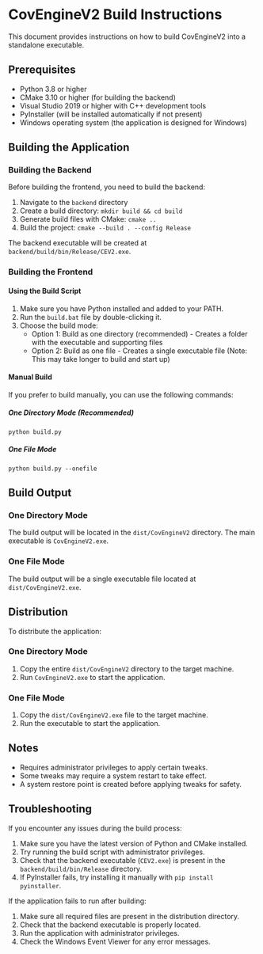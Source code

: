 # CovEngineV2 Build Instructions

This document provides instructions on how to build CovEngineV2 into a standalone executable.

## Prerequisites

- Python 3.8 or higher
- CMake 3.10 or higher (for building the backend)
- Visual Studio 2019 or higher with C++ development tools
- PyInstaller (will be installed automatically if not present)
- Windows operating system (the application is designed for Windows)

## Building the Application

### Building the Backend

Before building the frontend, you need to build the backend:

1. Navigate to the `backend` directory
2. Create a build directory: `mkdir build && cd build`
3. Generate build files with CMake: `cmake ..`
4. Build the project: `cmake --build . --config Release`

The backend executable will be created at `backend/build/bin/Release/CEV2.exe`.

### Building the Frontend

#### Using the Build Script

1. Make sure you have Python installed and added to your PATH.
2. Run the `build.bat` file by double-clicking it.
3. Choose the build mode:
   - Option 1: Build as one directory (recommended) - Creates a folder with the executable and supporting files
   - Option 2: Build as one file - Creates a single executable file (Note: This may take longer to build and start up)

#### Manual Build

If you prefer to build manually, you can use the following commands:

##### One Directory Mode (Recommended)
```
python build.py
```

##### One File Mode
```
python build.py --onefile
```

## Build Output

### One Directory Mode
The build output will be located in the `dist/CovEngineV2` directory. The main executable is `CovEngineV2.exe`.

### One File Mode
The build output will be a single executable file located at `dist/CovEngineV2.exe`.

## Distribution

To distribute the application:

### One Directory Mode
1. Copy the entire `dist/CovEngineV2` directory to the target machine.
2. Run `CovEngineV2.exe` to start the application.

### One File Mode
1. Copy the `dist/CovEngineV2.exe` file to the target machine.
2. Run the executable to start the application.

## Notes

- Requires administrator privileges to apply certain tweaks.
- Some tweaks may require a system restart to take effect.
- A system restore point is created before applying tweaks for safety.

## Troubleshooting

If you encounter any issues during the build process:

1. Make sure you have the latest version of Python and CMake installed.
2. Try running the build script with administrator privileges.
3. Check that the backend executable (`CEV2.exe`) is present in the `backend/build/bin/Release` directory.
4. If PyInstaller fails, try installing it manually with `pip install pyinstaller`.

If the application fails to run after building:

1. Make sure all required files are present in the distribution directory.
2. Check that the backend executable is properly located.
3. Run the application with administrator privileges.
4. Check the Windows Event Viewer for any error messages. 